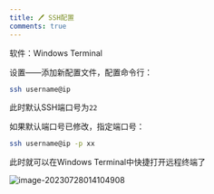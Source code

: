```yaml
---
title: 🖊️ SSH配置
comments: true
---
```


软件：Windows Terminal

设置——添加新配置文件，配置命令行：

```bash
ssh username@ip
```

此时默认SSH端口号为`22`

如果默认端口号已修改，指定端口号：

```bash
ssh username@ip -p xx
```

此时就可以在Windows Terminal中快捷打开远程终端了

![image-20230728014104908](https://my-gallery-1306340269.cos.ap-beijing.myqcloud.com/mastermao/image-20230728014104908.png)